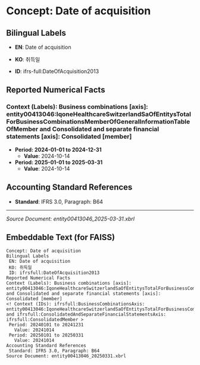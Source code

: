 # Concept: Date of acquisition

## Bilingual Labels
- **EN**: Date of acquisition
- **KO**: 취득일

- **ID**: ifrs-full:DateOfAcquisition2013

## Reported Numerical Facts

### **Context (Labels): Business combinations [axis]: entity00413046:IqoneHealthcareSwitzerlandSaOfEntitysTotalForBusinessCombinationsMemberOfGeneralInformationTableOfMember and Consolidated and separate financial statements [axis]: Consolidated [member]**
<!-- Context (IDs): ifrs-full:BusinessCombinationsAxis: entity00413046:IqoneHealthcareSwitzerlandSaOfEntitysTotalForBusinessCombinationsMemberOfGeneralInformationTableOfMember and ifrs-full:ConsolidatedAndSeparateFinancialStatementsAxis: ifrs-full:ConsolidatedMember -->
- **Period: 2024-01-01 to 2024-12-31**
  - **Value**: 2024-10-14
- **Period: 2025-01-01 to 2025-03-31**
  - **Value**: 2024-10-14

## Accounting Standard References
- **Standard**: IFRS 3.0, Paragraph: B64

---
*Source Document: entity00413046_2025-03-31.xbrl*
## Embeddable Text (for FAISS)
```text
Concept: Date of acquisition
Bilingual Labels
 EN: Date of acquisition
 KO: 취득일
 ID: ifrsfull:DateOfAcquisition2013
Reported Numerical Facts
Context (Labels): Business combinations [axis]: entity00413046:IqoneHealthcareSwitzerlandSaOfEntitysTotalForBusinessCombinationsMemberOfGeneralInformationTableOfMember and Consolidated and separate financial statements [axis]: Consolidated [member]
<! Context (IDs): ifrsfull:BusinessCombinationsAxis: entity00413046:IqoneHealthcareSwitzerlandSaOfEntitysTotalForBusinessCombinationsMemberOfGeneralInformationTableOfMember and ifrsfull:ConsolidatedAndSeparateFinancialStatementsAxis: ifrsfull:ConsolidatedMember >
 Period: 20240101 to 20241231
   Value: 20241014
 Period: 20250101 to 20250331
   Value: 20241014
Accounting Standard References
 Standard: IFRS 3.0, Paragraph: B64
Source Document: entity00413046_20250331.xbrl
```